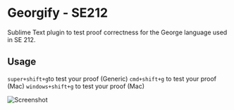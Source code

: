 Georgify - SE212
===============================

Sublime Text plugin to test proof correctness for the George language used in SE 212.

## Usage
`super+shift+g`to test your proof (Generic)
`cmd+shift+g` to test your proof (Mac)
`windows+shift+g` to test your proof (Mac)

![Screenshot](https://i.gyazo.com/52eb4237cf9a023017df0b290f0ebb10.png)

